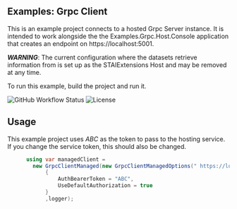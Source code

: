 ﻿## Examples: Grpc Client

This is an example project connects to a hosted Grpc Server instance. It is intended to work alongside the
the Examples.Grpc.Host.Console application that creates an endpoint on https://localhost:5001.

***WARNING***: The current configuration where the datasets retrieve information from is set up as the STAIExtensions Host and
may be removed at any time.

To run this example, build the project and run it.

![GitHub Workflow Status](https://img.shields.io/github/workflow/status/TrevorMare/STAIExtensions/.NET?style=for-the-badge)
![License](https://img.shields.io/github/license/trevormare/staiextensions?style=for-the-badge)

## Usage

This example project uses *ABC* as the token to pass to the hosting service. If you change the service token, this should also be changed.

```c# 
      using var managedClient =
        new GrpcClientManaged(new GrpcClientManagedOptions(" https://localhost:5001", Guid.NewGuid().ToString())
            {
                AuthBearerToken = "ABC",
                UseDefaultAuthorization = true
            }
            ,logger);
```
